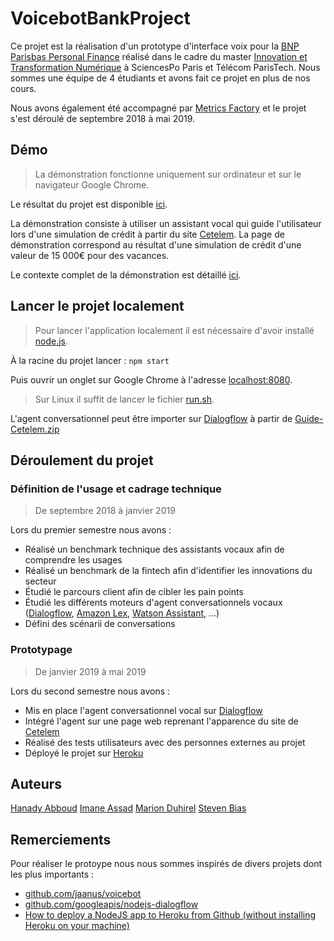 # VoicebotBankProject

Ce projet est la réalisation d'un prototype d'interface voix pour la [BNP Parisbas Personal Finance](https://personal-finance.bnpparibas/fr/) réalisé dans le cadre du master [Innovation et Transformation Numérique](https://www.sciencespo.fr/ecole-management-innovation/fr/formations/innovation-transformation-numerique.html) à SciencesPo Paris et Télécom ParisTech.
Nous sommes une équipe de 4 étudiants et avons fait ce projet en plus de nos cours.

Nous avons également été accompagné par [Metrics Factory](http://www.themetricsfactory.com/) et le projet s'est déroulé de septembre 2018 à mai 2019.

## Démo

>La démonstration fonctionne uniquement sur ordinateur et sur le navigateur Google Chrome.

Le résultat du projet est disponible [ici](https://stormy-hollows-17040.herokuapp.com/).

La démonstration consiste à utiliser un assistant vocal qui guide l'utilisateur lors d'une simulation de crédit à partir du site [Cetelem](https://www.cetelem.fr/fr/accueil).
La page de démonstration correspond au résultat d'une simulation de crédit d'une valeur de 15 000€  pour des vacances.

Le contexte complet de la démonstration est détaillé [ici](https://docs.google.com/document/d/1t0GNiCycPUOkMlgAducT4uIE_KiCTIrA_gjZTrOMc7s/edit?usp=sharing).

## Lancer le projet localement

>Pour lancer l'application localement il est nécessaire d'avoir installé [node.js](https://nodejs.org/fr/).

À la racine du projet lancer :
`npm start`

Puis ouvrir un onglet sur Google Chrome à l'adresse [localhost:8080](http://localhost:8080).
>Sur Linux il suffit de lancer le fichier [run.sh](run.sh).

L'agent conversationnel peut être importer sur [Dialogflow](https://dialogflow.com/) à partir de [Guide-Cetelem.zip](Guide-Cetelem.zip)

## Déroulement du projet

### Définition de l'usage et cadrage technique

> De septembre 2018 à janvier 2019

Lors du premier semestre nous avons :
- Réalisé un benchmark technique des assistants vocaux afin de comprendre les usages
- Réalisé un benchmark de la fintech afin d'identifier les innovations du secteur
- Étudié le parcours client afin de cibler les pain points
- Étudié les différents moteurs d'agent conversationnels vocaux ([Dialogflow](https://dialogflow.com/), [Amazon Lex](https://aws.amazon.com/fr/lex/), [Watson Assistant](https://www.ibm.com/cloud/watson-assistant/), ...)
- Défini des scénarii de conversations

### Prototypage

> De janvier 2019 à mai 2019

Lors du second semestre nous avons :
- Mis en place l'agent conversationnel vocal sur [Dialogflow](https://dialogflow.com/)
- Intégré l'agent sur une page web reprenant l'apparence du site de [Cetelem](https://www.cetelem.fr/fr/credit/resultat-simulation)
- Réalisé des tests utilisateurs avec des personnes externes au projet
- Déployé le projet sur [Heroku](https://dashboard.heroku.com)

## Auteurs

[Hanady Abboud](https://www.linkedin.com/in/hanady-abboud)
[Imane Assad](https://www.linkedin.com/in/imane-assaad-30988a107/)
[Marion Duhirel](https://www.linkedin.com/in/marion-duhirel-272140a8)
[Steven Bias](https://www.linkedin.com/in/steven-bias/)

## Remerciements

Pour réaliser le protoype nous nous sommes inspirés de divers projets dont les plus importants :
- [github.com/jaanus/voicebot](https://github.com/jaanus/voicebot)
- [github.com/googleapis/nodejs-dialogflow](https://github.com/googleapis/nodejs-dialogflow)
- [How to deploy a NodeJS app to Heroku from Github (without installing Heroku on your machine)](https://www.freecodecamp.org/news/how-to-deploy-a-nodejs-app-to-heroku-from-github-without-installing-heroku-on-your-machine-433bec770efe/)
